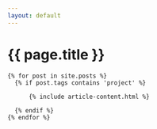 ```yaml
---
layout: default
---
```


<div class="container">
    <div class="post-title-box">
      <div class="row">
        <div class="col col-10 push-1 col-11 push-t-1 col-m-12 push-m-0">
          <h1 class="post-title"><span>{{ page.title }}</span></h1>
        </div>
      </div>
    </div>
  </div>
  

    {% for post in site.posts %}
      {% if post.tags contains 'project' %}

          {% include article-content.html %}

      {% endif %}
    {% endfor %}

  